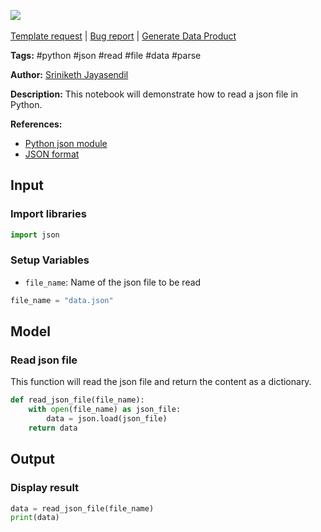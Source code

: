 <a href="https://app.naas.ai/user-redirect/naas/downloader?url=https://raw.githubusercontent.com/jupyter-naas/awesome-notebooks/master/Python/Python_Read_json_file.ipynb" target="_parent"><img src="https://naasai-public.s3.eu-west-3.amazonaws.com/open_in_naas.svg"/></a><br><br><a href="https://github.com/jupyter-naas/awesome-notebooks/issues/new?assignees=&labels=&template=template-request.md&title=Tool+-+Action+of+the+notebook+">Template request</a> | <a href="https://github.com/jupyter-naas/awesome-notebooks/issues/new?assignees=&labels=bug&template=bug_report.md&title=Python+-+Read+json+file:+Error+short+description">Bug report</a> | <a href="https://app.naas.ai/user-redirect/naas/downloader?url=https://raw.githubusercontent.com/jupyter-naas/awesome-notebooks/master/Naas/Naas_Start_data_product.ipynb" target="_parent">Generate Data Product</a>

**Tags:** #python #json #read #file #data #parse

**Author:** [Sriniketh Jayasendil](https://www.linkedin.com/in/sriniketh-jayasendil/)

**Description:** This notebook will demonstrate how to read a json file in Python.

**References:**
- [Python json module](https://docs.python.org/3/library/json.html)
- [JSON format](https://www.json.org/json-en.html)

## Input

### Import libraries


```python
import json
```

### Setup Variables
- `file_name`: Name of the json file to be read


```python
file_name = "data.json"
```

## Model

### Read json file

This function will read the json file and return the content as a dictionary.


```python
def read_json_file(file_name):
    with open(file_name) as json_file:
        data = json.load(json_file)
    return data
```

## Output

### Display result


```python
data = read_json_file(file_name)
print(data)
```

 
